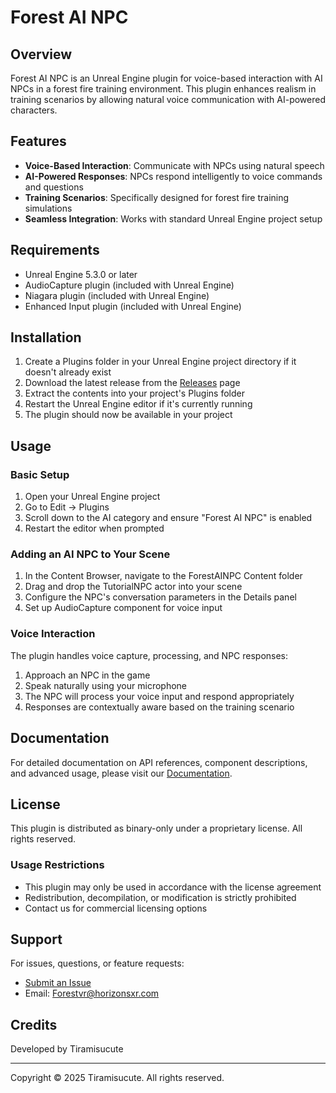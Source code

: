 # Forest AI NPC

## Overview

Forest AI NPC is an Unreal Engine plugin for voice-based interaction with AI NPCs in a forest fire training environment. This plugin enhances realism in training scenarios by allowing natural voice communication with AI-powered characters.

## Features

- **Voice-Based Interaction**: Communicate with NPCs using natural speech
- **AI-Powered Responses**: NPCs respond intelligently to voice commands and questions
- **Training Scenarios**: Specifically designed for forest fire training simulations
- **Seamless Integration**: Works with standard Unreal Engine project setup

## Requirements

- Unreal Engine 5.3.0 or later
- AudioCapture plugin (included with Unreal Engine)
- Niagara plugin (included with Unreal Engine)
- Enhanced Input plugin (included with Unreal Engine)

## Installation

1. Create a Plugins folder in your Unreal Engine project directory if it doesn't already exist
2. Download the latest release from the [Releases](https://github.com/TiramisuCute/ForestAINPC-Binary/releases) page
3. Extract the contents into your project's Plugins folder
4. Restart the Unreal Engine editor if it's currently running
5. The plugin should now be available in your project

## Usage

### Basic Setup

1. Open your Unreal Engine project
2. Go to Edit → Plugins
3. Scroll down to the AI category and ensure "Forest AI NPC" is enabled
4. Restart the editor when prompted

### Adding an AI NPC to Your Scene

1. In the Content Browser, navigate to the ForestAINPC Content folder
2. Drag and drop the TutorialNPC actor into your scene
3. Configure the NPC's conversation parameters in the Details panel
4. Set up AudioCapture component for voice input

### Voice Interaction

The plugin handles voice capture, processing, and NPC responses:

1. Approach an NPC in the game
2. Speak naturally using your microphone
3. The NPC will process your voice input and respond appropriately
4. Responses are contextually aware based on the training scenario

## Documentation

For detailed documentation on API references, component descriptions, and advanced usage, please visit our [Documentation](https://www.horizonsxr.com/fordev/api-reference/).

## License

This plugin is distributed as binary-only under a proprietary license. All rights reserved.

### Usage Restrictions

- This plugin may only be used in accordance with the license agreement
- Redistribution, decompilation, or modification is strictly prohibited
- Contact us for commercial licensing options

## Support

For issues, questions, or feature requests:

- [Submit an Issue](https://github.com/TiramisuCute/ForestAINPC/issues)
- Email: Forestvr@horizonsxr.com

## Credits

Developed by Tiramisucute

---

Copyright © 2025 Tiramisucute. All rights reserved.
